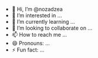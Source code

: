 - 👋 Hi, I’m @nozadzea
- 👀 I’m interested in ...
- 🌱 I’m currently learning ...
- 💞️ I’m looking to collaborate on ...
- 📫 How to reach me ...
- 😄 Pronouns: ...
- ⚡ Fun fact: ...

<!---
nozadzea/nozadzea is a ✨ special ✨ repository because its `README.md` (this file) appears on your GitHub profile.
You can click the Preview link to take a look at your changes.
--->
